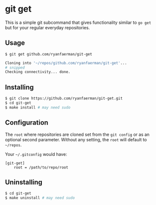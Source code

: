 # git get

This is a simple git subcommand that gives functionality similar to `go get` but for your regular everyday repositories.

## Usage
```sh
$ git get github.com/ryanfaerman/git-get

Cloning into '~/repos/github.com/ryanfaerman/git-get'...
# snipped
Checking connectivity... done.
```

## Installing
```sh
$ git clone https://github.com/ryanfaerman/git-get.git
$ cd git-get
$ make install # may need sudo
```



## Configuration
The `root` where repositories are cloned set from the `git config` or as an optional second parameter. Without any setting, the `root` will default to `~/repos`.

Your `~/.gitconfig` would have:

    [git-get]
        root = /path/to/repo/root

## Uninstalling
```sh
$ cd git-get
$ make uninstall # may need sudo
```

